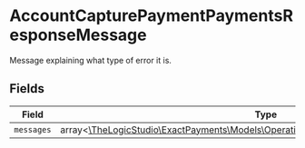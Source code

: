 # AccountCapturePaymentPaymentsResponseMessage

Message explaining what type of error it is.


## Fields

| Field                                                                                                                                            | Type                                                                                                                                             | Required                                                                                                                                         | Description                                                                                                                                      |
| ------------------------------------------------------------------------------------------------------------------------------------------------ | ------------------------------------------------------------------------------------------------------------------------------------------------ | ------------------------------------------------------------------------------------------------------------------------------------------------ | ------------------------------------------------------------------------------------------------------------------------------------------------ |
| `messages`                                                                                                                                       | array<[\TheLogicStudio\ExactPayments\Models\Operations\AccountCapturePaymentMessages](../../Models/Operations/AccountCapturePaymentMessages.md)> | :heavy_minus_sign:                                                                                                                               | N/A                                                                                                                                              |
